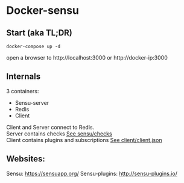 # Docker-sensu

## Start (aka TL;DR)
```
docker-compose up -d
```

open a browser to http://localhost:3000 or http://docker-ip:3000

## Internals

3 containers:
* Sensu-server
* Redis
* Client

Client and Server connect to Redis. <br/>
Server contains checks [See sensu/checks ](sensu/checks) <br/>
Client contains plugins and subscriptions [See client/client.json ](client/client.json)


## Websites:
Sensu: https://sensuapp.org/
Sensu-plugins: http://sensu-plugins.io/
